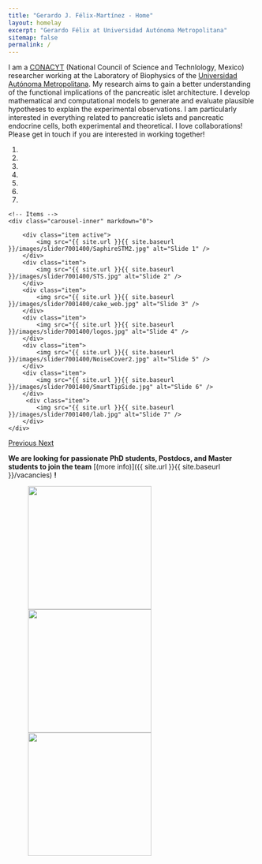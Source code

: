 ```yaml
---
title: "Gerardo J. Félix-Martínez - Home"
layout: homelay
excerpt: "Gerardo Félix at Universidad Autónoma Metropolitana"
sitemap: false
permalink: /
---
```


I am a [CONACYT](http://www.conacyt.mx) (National Council of Science and Technlology, Mexico) researcher working at the Laboratory of Biophysics of the [Universidad Autónoma Metropolitana](http://www.uam.mx). My research aims to gain a better understanding of the functional implications of the pancreatic islet architecture. I develop mathematical and computational models to generate and evaluate plausible hypotheses to explain the experimental observations. I am particularly interested in everything related to pancreatic islets and pancreatic endocrine cells, both experimental and theoretical. I love collaborations! Please get in touch if you are interested in working together!

<div markdown="0" id="carousel" class="carousel slide" data-ride="carousel" data-interval="5000" data-pause="hover" >
    <!-- Menu -->
    <ol class="carousel-indicators">
        <li data-target="#carousel" data-slide-to="0" class="active"></li>
        <li data-target="#carousel" data-slide-to="1"></li>
        <li data-target="#carousel" data-slide-to="2"></li>
        <li data-target="#carousel" data-slide-to="3"></li>
        <li data-target="#carousel" data-slide-to="4"></li>
        <li data-target="#carousel" data-slide-to="5"></li>
        <li data-target="#carousel" data-slide-to="6"></li>
    </ol>

    <!-- Items -->
    <div class="carousel-inner" markdown="0">

        <div class="item active">
            <img src="{{ site.url }}{{ site.baseurl }}/images/slider7001400/SaphireSTM2.jpg" alt="Slide 1" />
        </div>
        <div class="item">
            <img src="{{ site.url }}{{ site.baseurl }}/images/slider7001400/STS.jpg" alt="Slide 2" />
        </div>
        <div class="item">
            <img src="{{ site.url }}{{ site.baseurl }}/images/slider7001400/cake_web.jpg" alt="Slide 3" />
        </div>
        <div class="item">
            <img src="{{ site.url }}{{ site.baseurl }}/images/slider7001400/logos.jpg" alt="Slide 4" />
        </div>
        <div class="item">
            <img src="{{ site.url }}{{ site.baseurl }}/images/slider7001400/NoiseCover2.jpg" alt="Slide 5" />
        </div>
        <div class="item">
            <img src="{{ site.url }}{{ site.baseurl }}/images/slider7001400/SmartTipSide.jpg" alt="Slide 6" />
        </div>       
         <div class="item">
            <img src="{{ site.url }}{{ site.baseurl }}/images/slider7001400/lab.jpg" alt="Slide 7" />
        </div>
    </div>
  <a class="left carousel-control" href="#carousel" role="button" data-slide="prev">
    <span class="glyphicon glyphicon-chevron-left" aria-hidden="true"></span>
    <span class="sr-only">Previous</span>
  </a>
  <a class="right carousel-control" href="#carousel" role="button" data-slide="next">
    <span class="glyphicon glyphicon-chevron-right" aria-hidden="true"></span>
    <span class="sr-only">Next</span>
  </a>
</div>


 **We are looking for passionate PhD students, Postdocs, and Master students to join the team** [(more info)]({{ site.url }}{{ site.baseurl }}/vacancies) **!**


<!--We are grateful for funding from Leiden University, [NWO](www.nwo.nl) ([Vidi talent scheme](http://www.nwo.nl/en/research-and-results/programmes/Talent+Scheme) and the [Frontiers in Nanoscience program](https://www.universiteitleiden.nl/en/research/research-projects/science/frontiers-of-nanoscience-nanofront)), and from an [ERC starting grant](https://erc.europa.eu/funding/starting-grants).-->

<figure class="fourth">
  <img src="{{ site.url }}{{ site.baseurl }}/images/logopic/logo_conacyt_md.png" style="width: 250px">
  <img src="{{ site.url }}{{ site.baseurl }}/images/logopic/logo_uami_md.png" style="width: 250px">
  <img src="{{ site.url }}{{ site.baseurl }}/images/logopic/logo_lab_md.png" style="width: 250px">
</figure>

